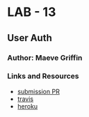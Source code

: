 # LAB - 13

## User Auth

### Author: Maeve Griffin

### Links and Resources
* [submission PR](https://github.com/adoxic-401-advanced-javascript/user-auth/pull/1)
* [travis](http://xyz.com)
* [heroku](https://cryptic-caverns-30053.herokuapp.com) 

